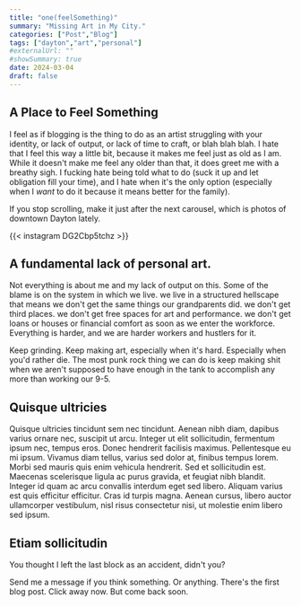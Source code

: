 ```yaml
---
title: "one(feelSomething)"
summary: "Missing Art in My City."
categories: ["Post","Blog"]
tags: ["dayton","art","personal"]
#externalUrl: ""
#showSummary: true
date: 2024-03-04
draft: false
---
```


## A Place to Feel Something
I feel as if blogging is the thing to do as an artist struggling with your identity, or lack of output, or lack of time to craft, or blah blah blah. I hate that I feel this way a little bit, because it makes me feel just as old as I am. While it doesn't make me feel any older than that, it does greet me with a breathy sigh. I fucking hate being told what to do (suck it up and let obligation fill your time), and I hate when it's the only option (especially when I *want* to do it because it means better for the family).

If you stop scrolling, make it just after the next carousel, which is photos of downtown Dayton lately.

{{< instagram DG2Cbp5tchz >}}


## A fundamental lack of personal art.
Not everything is about me and my lack of output on this. Some of the blame is on the system in which we live. we live in a structured hellscape that means we don't get the same things our grandparents did. we don't get third places. we don't get free spaces for art and performance. we don't get loans or houses or financial comfort as soon as we enter the workforce. Everything is harder, and we are harder workers and hustlers for it. 

Keep grinding. Keep making art, especially when it's hard. Especially when you'd rather die. The most punk rock thing we can do is keep making shit when we aren't supposed to have enough in the tank to accomplish any more than working our 9-5.

## Quisque ultricies
Quisque ultricies tincidunt sem nec tincidunt. Aenean nibh diam, dapibus varius ornare nec, suscipit ut arcu. Integer ut elit sollicitudin, fermentum ipsum nec, tempus eros. Donec hendrerit facilisis maximus. Pellentesque eu mi ipsum. Vivamus diam tellus, varius sed dolor at, finibus tempus lorem. Morbi sed mauris quis enim vehicula hendrerit. Sed et sollicitudin est. Maecenas scelerisque ligula ac purus gravida, et feugiat nibh blandit. Integer id quam ac arcu convallis interdum eget sed libero. Aliquam varius est quis efficitur efficitur. Cras id turpis magna. Aenean cursus, libero auctor ullamcorper vestibulum, nisl risus consectetur nisi, ut molestie enim libero sed ipsum.

## Etiam sollicitudin
You thought I left the last block as an accident, didn't you?

Send me a message if you think something. Or anything. There's the first blog post. Click away now. But come back soon. 